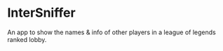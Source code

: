# InterSniffer
An app to show the names &amp; info of other players in a league of legends ranked lobby.
